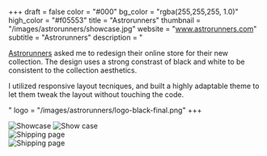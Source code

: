 +++
draft = false
color = "#000"
bg_color = "rgba(255,255,255, 1.0)"
high_color = "#f05553"
title = "Astrorunners"
thumbnail = "/images/astrorunners/showcase.jpg"
website = "www.astrorunners.com"
subtitle = "Astrorunners"
description = "<p><a href='http://astrorunners.com' class='default nomargin black underline' target='_blank'>Astrorunners</a> asked me to redesign their online store for their new collection. The design uses a strong constrast of black and white to be consistent to the collection aesthetics.</p><p>I utilized responsive layout tecniques, and built a highly adaptable theme to let them tweak the layout without touching the code.</p>"
logo = "/images/astrorunners/logo-black-final.png"
+++

<div class="gallery">
  <img src="/images/astrorunners/showcase.jpg" alt="Showcase" />
  <img src="/images/astrorunners/first-page.png" alt="Show case" />  
  <!--
  <img src="/images/astrorunners/produto.jpg" alt="Product page" />  
  -->
  <div class="browser-mask">
    <div class="browser-screen appearFromBottom :play">
      <img src="/images/astrorunners/frete.png" alt="Shipping page" />
    </div>
  </div>
  <div class="container grid">
    <div class="cellphone margin:auto pad:big">
      <div class="marvel-device iphone5s black">
          <div class="top-bar"></div>
          <div class="sleep"></div>
          <div class="volume"></div>
          <div class="camera"></div>
          <div class="sensor"></div>
          <div class="speaker"></div>
          <div class="screen">
              <!-- Content goes here -->
              <img src="/images/astrorunners/mobile-bone.png" alt="Shipping page" />
          </div>
          <div class="home"></div>
          <div class="bottom-bar"></div>
      </div>
  </div>
</div>